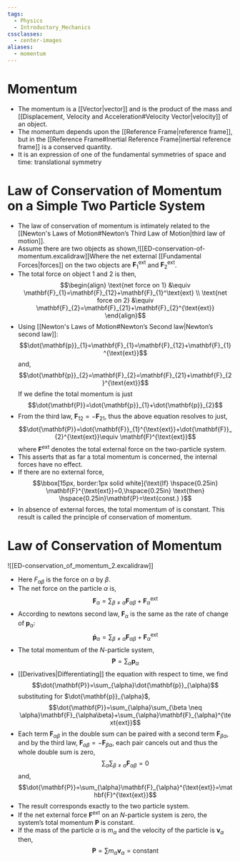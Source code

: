 ```yaml
---
tags:
  - Physics
  - Introductory_Mechanics
cssclasses:
  - center-images
aliases:
  - momentum
---
```

# Momentum 
- The momentum is a [[Vector|vector]] and is the product of the mass and [[Displacement, Velocity and Acceleration#Velocity Vector|velocity]] of an object.
- The momentum depends upon the [[Reference Frame|reference frame]], but in the [[Reference Frame#Inertial Reference Frame|inertial reference frame]] is a conserved quantity.
- It is an expression of one of the fundamental symmetries of space and time: translational symmetry
# Law of Conservation of Momentum on a Simple Two Particle System
- The law of conservation of momentum is intimately related to the [[Newton's Laws of Motion#Newton’s Third Law of Motion|third law of motion]]. 
- Assume there are two objects as shown,![[ED-conservation-of-momentum.excalidraw]]Where the net external [[Fundamental Forces|forces]] on the two objects are $\mathbf{F}_{1}^{\text{ext}}$ and $\mathbf{F}_{2}^{\text{ext}}$.
- The total force on object 1 and 2 is then,$$\begin{align}
\text{net force on 1} &\equiv \mathbf{F}_{1}=\mathbf{F}_{12}+\mathbf{F}_{1}^\text{ext} \\
\text{net force on 2} &\equiv \mathbf{F}_{2}=\mathbf{F}_{21}+\mathbf{F}_{2}^{\text{ext}}
\end{align}$$
- Using [[Newton's Laws of Motion#Newton’s Second law|Newton’s second law]]:$$\dot{\mathbf{p}}_{1}=\mathbf{F}_{1}=\mathbf{F}_{12}+\mathbf{F}_{1}^{\text{ext}}$$and,$$\dot{\mathbf{p}}_{2}=\mathbf{F}_{2}=\mathbf{F}_{21}+\mathbf{F}_{2}^{\text{ext}}$$If we define the total momentum is just $$\dot{\mathbf{P}}=\dot{\mathbf{p}}_{1}+\dot{\mathbf{p}}_{2}$$
- From the third law, $\mathbf{F}_{12}=-\mathbf{F}_{21}$, thus the above equation resolves to just,$$\dot{\mathbf{P}}=\dot{\mathbf{F}}_{1}^{\text{ext}}+\dot{\mathbf{F}}_{2}^{\text{ext}}\equiv \mathbf{F}^{\text{ext}}$$where $\mathbf{F}^{\text{ext}}$ denotes the total external force on the two-particle system.
- This asserts that as far a total momentum is concerned, the internal forces have no effect.
- If there are no external force,$$\bbox[15px, border:1px solid white]{\text{If} \hspace{0.25in} \mathbf{F}^{\text{ext}}=0,\hspace{0.25in} \text{then} \hspace{0.25in}\mathbf{P}=\text{const.} }$$
- In absence of external forces, the total momentum of is constant. This result is called the principle of conservation of momentum.
# Law of Conservation of Momentum
![[ED-conservation_of_momentum_2.excalidraw]]
- Here $F_{\alpha\beta}$ is the force on $\alpha$ by $\beta$.
- The net force on the particle $\alpha$ is,$$\mathbf{F}_{\alpha}=\sum_{\beta \neq \alpha}\mathbf{F}_{\alpha\beta}+\mathbf{F}_{\alpha}^{\text{ext}}$$
- According to newtons second law, $\mathbf{F}_{\alpha}$ is the same as the rate of change of $\mathbf{p}_{\alpha}$:$$\mathbf{\dot{p}}_{\alpha}=\sum_{\beta \neq \alpha}\mathbf{F}_{\alpha\beta}+\mathbf{F}_{\alpha}^{\text{ext}}$$
- The total momentum of the $N$-particle system,$$\mathbf{P}=\sum_{\alpha}\mathbf{p}_{\alpha} $$
- [[Derivatives|Differentiating]] the equation with respect to time, we find $$\dot{\mathbf{P}}=\sum_{\alpha}\dot{\mathbf{p}}_{\alpha}$$substituting for $\dot{\mathbf{p}}_{\alpha}$,$$\dot{\mathbf{P}}=\sum_{\alpha}\sum_{\beta \neq \alpha}\mathbf{F}_{\alpha\beta}+\sum_{\alpha}\mathbf{F}_{\alpha}^{\text{ext}}$$
- Each term $\mathbf{F}_{\alpha\beta}$ in the double sum can be paired with a second term $\mathbf{F}_{\beta\alpha}$, and by the third law, $\mathbf{F}_{\alpha \beta}=-\mathbf{F}_{\beta\alpha}$, each pair cancels out and thus the whole double sum is zero, $$\sum_{\alpha}\sum_{\beta \neq \alpha}\mathbf{F}_{\alpha\beta}=0$$and,$$\dot{\mathbf{P}}=\sum_{\alpha}\mathbf{F}_{\alpha}^{\text{ext}}=\mathbf{F}^{\text{ext}}$$
- The result corresponds exactly to the two particle system. 
- If the net external force $\mathbf{F}^{\text{ext}}$ on an $N$-particle system is zero, the system’s total momentum $\mathbf{P}$ is constant.
- If the mass of the particle $\alpha$ is $m_{\alpha}$ and the velocity of the particle is $\mathbf{v}_{\alpha}$ then,$$\mathbf{P}=\sum m_{\alpha}\mathbf{v}_{\alpha}=\text{constant}$$